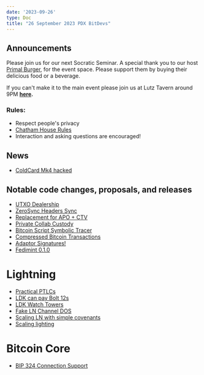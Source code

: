 ```yaml
---
date: '2023-09-26'
type: Doc
title: "26 September 2023 PDX BitDevs"
---
```


## Announcements

Please join us for our next Socratic Seminar. A special thank you to our host <a href="https://dicksprimalburger.com/" data-no-summary>Primal Burger</a>, for the event space. Please support them by buying their delicious food or a beverage.

If you can't make it to the main event please join us at Lutz Tavern around 9PM **<a href="https://www.lutztavern.com/" data-no-summary>here</a>.**

### Rules:
- Respect people's privacy
- [Chatham House Rules](https://www.chathamhouse.org/about-us/chatham-house-rule)
- Interaction and asking questions are encouraged!

## News

- [ColdCard Mk4 hacked](https://blog.coinkite.com/donjon-faults-2023/)

## Notable code changes, proposals, and releases

- [UTXO Dealership](https://github.com/supertestnet/utxo-dealership)
- [ZeroSync Headers Sync](https://twitter.com/roasbeef/status/1700598667546419552)
- [Replacement for APO + CTV](https://lists.linuxfoundation.org/pipermail/bitcoin-dev/2023-August/021907.html)
- [Private Collab Custody](https://gist.github.com/nickfarrow/4be776782bce0c12cca523cbc203fb9d/)
- [Bitcoin Script Symbolic Tracer](https://lists.linuxfoundation.org/pipermail/bitcoin-dev/2023-August/021922.html)
- [Compressed Bitcoin Transactions](https://bitcoinops.org/en/newsletters/2023/09/06/#bitcoin-transaction-compression)
- [Adaptor Signatures!](https://twitter.com/n1ckler/status/1693650163774963946)
- [Fedimint 0.1.0](https://github.com/fedimint/fedimint/releases/tag/v0.1.0)

# Lightning

- [Practical PTLCs](https://lists.linuxfoundation.org/pipermail/lightning-dev/2023-September/004088.html)
- [LDK can pay Bolt 12s](https://github.com/lightningdevkit/rust-lightning/pull/2371)
- [LDK Watch Towers](https://github.com/lightningdevkit/rust-lightning/pull/2337)
- [Fake LN Channel DOS](https://morehouse.github.io/lightning/fake-channel-dos/)
- [Scaling LN with simple covenants](https://lists.linuxfoundation.org/pipermail/lightning-dev/2023-September/004092.html)
- [Scaling lighting](https://github.com/scaling-lightning/scaling-lightning)

# Bitcoin Core

- [BIP 324 Connection Support](https://github.com/bitcoin/bitcoin/pull/28196)
